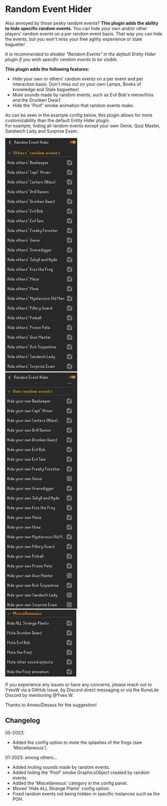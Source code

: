 # Random Event Hider
Also annoyed by those pesky random events? **This plugin adds the ability to hide specific random events.** You can hide your own and/or other players' random events on a per random event basis. That way you can hide the events, but you won't miss your free agility experience or stale baguette!

*It is recommended to disable "Random Events" in the default Entity Hider plugin if you wish specific random events to be visible.*

**This plugin adds the following features:**
- Hide your own or others' random events on a per event and per interaction basis. Don't miss out on your own Lamps, Books of knowledge and Stale baguettes!
- Mute sounds made by random events, such as Evil Bob's meow/hiss and the Drunken Dwarf.
- Hide the 'Poof' smoke animation that random events make.

As can be seen in the example config below, this plugin allows for more customizability than the default Entity Hider plugin.<br>
For example, hiding all random events except your own Genie, Quiz Master, Sandwich Lady and Surprise Exam:

![Example config others' random events](src/main/resources/img/example-config-others-random-events.PNG)<br>
![Example config own random events](src/main/resources/img/example-config-own-random-events.PNG)<br>
![Example config misc](src/main/resources/img/example-config-misc.PNG)


If you experience any issues or have any concerns, please reach out to YvesW via a GitHub Issue, by Discord direct messaging or via the RuneLite Discord by mentioning @Yves W.

Thanks to Annex/Desaus for the suggestion!

## Changelog
05-2023:
- Added the config option to mute the splashes of the frogs (see 'Miscellaneous').

01-2023: among others...
- Added muting sounds made by random events.
- Added hiding the 'Poof' smoke GraphicsObject created by random events.
- Added the 'Miscellaneous' category in the config panel.
- Moved 'Hide ALL Strange Plants' config option.
- Fixed random events not being hidden in specific instances such as the POH.